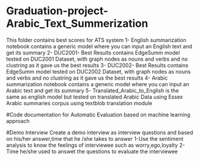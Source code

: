 # Graduation-project-Arabic_Text_Summerization
This folder contains best scores for ATS system
1- English summarization notebook contains a generic model where you can input an English text and get its summary
2- DUC2001- Best Results contains EdgeSumm model tested on DUC2001 Dataset, with graph nodes as nouns and verbs and no clustring as it gave us the best results
3- DUC2002- Best Results contains EdgeSumm model tested on DUC2002 Dataset, with graph nodes as nouns and verbs and no clustring as it gave us the best results
4- Arabic summarization notebook contains a generic model where you can input an Arabic text and get its summary
5- Translated_Arabic_to_English is the same as english model but tested on translated Arabic Data using Essex Arabic summaries corpus using textblob translation module

#Code documentation for Automatic Evaluation based on machine learning approach 

#Demo Interview 
Create a demo interview 
as interview questions and based on his/her answer,time that he /she takes to answer
1-Use the sentiment analysis to know the feelings of interviewee such as worry,ego,loyalty
2-Time he/she used to answet the questions 
to evaluate the interviewee

